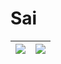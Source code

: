 # Sai



| <a href="https://github.com/olmesm/olmesm"><img align="center" src="https://github-readme-stats.vercel.app/api?username=saitaiky&count_private=true&layout=compact&hide_border=true" /></a> | <a href="https://github.com/saitaiky/saitaiky"><img align="center" src="https://github-readme-stats.vercel.app/api/top-langs/?username=saitaiky&count_private=true&hide=javascript,ruby,html,arduino,css,php&layout=compact&hide_border=true" /></a> |
| ----------------------------------------------------------------------------------------------------------------------------------------------------------------------------------------- | ------------------------------------------------------------------------------------------------------------------------------------------------------------------------------------------------------------------------------------------ |

